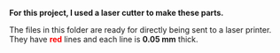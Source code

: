 **For this project, I used a laser cutter to make these parts.**

The files in this folder are ready for directly being sent to a laser printer. They have **<span style="color: red;">red</span>** lines and each line is **0.05 mm** thick.
